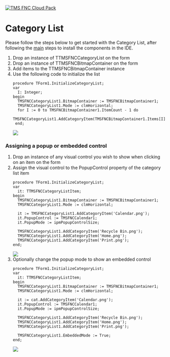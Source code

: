 <a href="http://www.tmssoftware.com/site/tmsfncuipack.asp"><img src="https://tmssoftware.com/site/img/github/tmsfncuipack.png" title="TMS FNC UI Pack" alt="TMS FNC Cloud Pack"></a>
# Category List #
Please follow the steps below to get started with the Category List, after following the <a href="https://github.com/tmssoftware/TMS-FNC-UI-Pack/blob/master/README.md">main</a> steps to install the components in the IDE.
<ol>
  <li>Drop an instance of TTMSFNCCategoryList on the form</li>  
  <li>Drop an instance of TTMSFNCBitmapContainer on the form</li>
  <li>Add items to the TTMSFNCBitmapContainer instance</li>
  <li>Use the following code to initialize the list
  
  ```delphi
  procedure TForm1.InitializeCategoryList;
  var
    I: Integer;
  begin
    TMSFNCCategoryList1.BitmapContainer := TMSFNCBitmapContainer1;
    TMSFNCCategoryList1.Mode := clmHorizontal;
    for I := 0 to TMSFNCBitmapContainer1.ItemCount - 1 do
      TMSFNCCategoryList1.AddCategoryItem(TMSFNCBitmapContainer1.Items[I].Name);
   end;
  ``` 
<img src="https://www.tmssoftware.com/site/img/github/tmsfnccategorylist.png"/>
</li>
</ol>

### Assigning a popup or embedded control ###
<ol>
  <li>Drop an instance of any visual control you wish to show when clicking on an item on the form</li>
  <li>Assign the visual control to the PopupControl property of the category list item
  
  ```delphi
  procedure TForm1.InitializeCategoryList;
  var
    it: TTMSFNCCategoryListItem;
  begin
    TMSFNCCategoryList1.BitmapContainer := TMSFNCBitmapContainer1;
    TMSFNCCategoryList1.Mode := clmHorizontal;

    it := TMSFNCCategoryList1.AddCategoryItem('Calendar.png');
    it.PopupControl := TMSFNCCalendar1;
    it.PopupMode := ipmPopupControlSize;

    TMSFNCCategoryList1.AddCategoryItem('Recycle Bin.png');
    TMSFNCCategoryList1.AddCategoryItem('Home.png');
    TMSFNCCategoryList1.AddCategoryItem('Print.png');
  end;
  ```

<img src="https://www.tmssoftware.com/site/img/github/tmsfnccategorylist2.png"/>

</li>
<li>Optionally change the popup mode to show an embedded control

  ```delphi
  procedure TForm1.InitializeCategoryList;
  var
    it: TTMSFNCCategoryListItem;
  begin
    TMSFNCCategoryList1.BitmapContainer := TMSFNCBitmapContainer1;
    TMSFNCCategoryList1.Mode := clmHorizontal;

    it := cat.AddCategoryItem('Calendar.png');
    it.PopupControl := TMSFNCCalendar1;
    it.PopupMode := ipmPopupControlSize;

    TMSFNCCategoryList1.AddCategoryItem('Recycle Bin.png');
    TMSFNCCategoryList1.AddCategoryItem('Home.png');
    TMSFNCCategoryList1.AddCategoryItem('Print.png');
    
    TMSFNCCategoryList1.EmbeddedMode := True;    
  end;
  ```

<img src="https://www.tmssoftware.com/site/img/github/tmsfnccategorylist3.png"/>

  
</li>
</ol>
